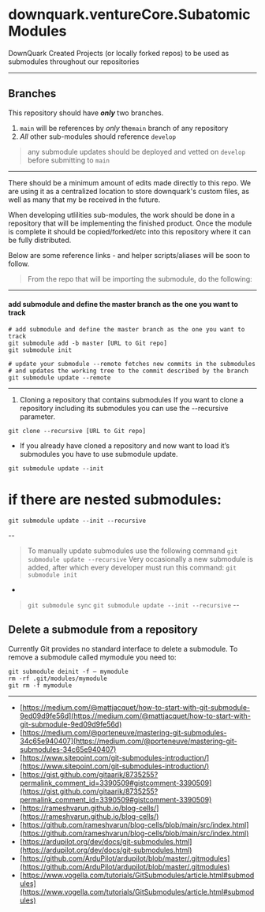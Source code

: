 # downquark.ventureCore.SubatomicModules
DownQuark Created Projects (or locally forked repos) to be used as submodules throughout our repositories

---
## Branches
This repository should have _**only**_ two branches.
1. `main` will be references by _only_ the`main` branch of any repository 
1.  _All_ other sub-modules should reference `develop`

> any submodule updates should be deployed and vetted on `develop` before submitting to `main`

---

There should be a minimum amount of edits made directly to this repo.
We are using it as a centralized location to store downquark's custom files, as well as many that my be received in the future.

When developing utlilities sub-modules, the work should be done in a repository that will be implementing the finished product.
Once the module is complete it should be copied/forked/etc into this repository where it can be fully distributed.

Below are some reference links - and helper scripts/aliases will be soon to follow.

> From the repo that will be importing the submodule, do the following:
---
#### add submodule and define the master branch as the one you want to track
```
# add submodule and define the master branch as the one you want to track
git submodule add -b master [URL to Git repo] 
git submodule init 
```

```
# update your submodule --remote fetches new commits in the submodules
# and updates the working tree to the commit described by the branch
git submodule update --remote
```
---


1. Cloning a repository that contains submodules
If you want to clone a repository including its submodules you can use the --recursive parameter.

`git clone --recursive [URL to Git repo]`

- If you already have cloned a repository and now want to load it’s submodules you have to use submodule update.

`git submodule update --init`
# if there are nested submodules:
`git submodule update --init --recursive`

--
> To manually update submodules use the following command
> `git submodule update --recursive`
> Very occasionally a new submodule is added, after which every developer must run this command:
> `git submodule init`
-
> `git submodule sync`
> `git submodule update --init --recursive`
--

## Delete a submodule from a repository
Currently Git provides no standard interface to delete a submodule. To remove a submodule called mymodule you need to:

```
git submodule deinit -f — mymodule
rm -rf .git/modules/mymodule
git rm -f mymodule
```
---

- [https://medium.com/@mattjacquet/how-to-start-with-git-submodule-9ed09d9fe56d](https://medium.com/@mattjacquet/how-to-start-with-git-submodule-9ed09d9fe56d)
- [https://medium.com/@porteneuve/mastering-git-submodules-34c65e940407](https://medium.com/@porteneuve/mastering-git-submodules-34c65e940407)
- [https://www.sitepoint.com/git-submodules-introduction/](https://www.sitepoint.com/git-submodules-introduction/)
- [https://gist.github.com/gitaarik/8735255?permalink_comment_id=3390509#gistcomment-3390509](https://gist.github.com/gitaarik/8735255?permalink_comment_id=3390509#gistcomment-3390509)
- [https://rameshvarun.github.io/blog-cells/](https://rameshvarun.github.io/blog-cells/)
- [https://github.com/rameshvarun/blog-cells/blob/main/src/index.html](https://github.com/rameshvarun/blog-cells/blob/main/src/index.html)
- [https://ardupilot.org/dev/docs/git-submodules.html](https://ardupilot.org/dev/docs/git-submodules.html)
- [https://github.com/ArduPilot/ardupilot/blob/master/.gitmodules](https://github.com/ArduPilot/ardupilot/blob/master/.gitmodules)
- [https://www.vogella.com/tutorials/GitSubmodules/article.html#submodules](https://www.vogella.com/tutorials/GitSubmodules/article.html#submodules)

